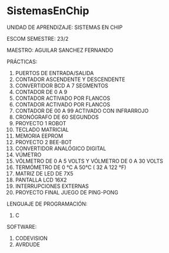 # SistemasEnChip
 
UNIDAD DE APRENDIZAJE:  SISTEMAS EN CHIP

ESCOM 
SEMESTRE: 23/2

MAESTRO: AGUILAR SANCHEZ FERNANDO

PRÁCTICAS:
1. PUERTOS DE ENTRADA/SALIDA
2. CONTADOR ASCENDENTE Y DESCENDENTE
3. CONVERTIDOR BCD A 7 SEGMENTOS
4. CONTADOR DE 0 A 9
5. CONTADOR ACTIVADO POR FLANCOS
6. CONTADOR ACTIVADO POR FLANCOS
7. CONTADOR DE 00 A 99 ACTIVADO CON INFRARROJO
8. CRONÓGRAFO DE 60 SEGUNDOS
9. PROYECTO 1 ROBOT
10. TECLADO MATRICIAL
11. MEMORIA EEPROM
12. PROYECTO 2 BEE-BOT
13. CONVERTIDOR ANALÓGICO DIGITAL
14. VÚMETRO
15. VÓLMETRO DE 0 A 5 VOLTS Y VÓLMETRO DE 0 A 30 VOLTS
16. TERMÓMETRO DE 0 °C A 50°C ( 32 A 122 °F)
17. MATRIZ DE LED DE 7X5
18. PANTALLA LCD 16X2
19. INTERRUPCIONES EXTERNAS
20. PROYECTO FINAL JUEGO DE PING-PONG

LENGUAJE DE PROGRAMACIÓN:
1. C

SOFTWARE:
1. CODEVISION
2. AVRDUDE
